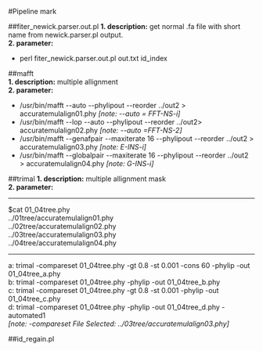 #Pipeline mark

##fiter_newick.parser.out.pl
**1. description:** get normal .fa file with short name from newick.parser.pl output.     
**2. parameter:**                                                        

- perl fiter_newick.parser.out.pl out.txt id_index 
                 
##mafft  
**1. description:**  multiple allignment                                                            
**2. parameter:**           
                               
- /usr/bin/mafft  --auto --phylipout --reorder ../out2 > accuratemulalign01.phy *[note: --auto = FFT-NS-i]*     
- /usr/bin/mafft --lop --auto --phylipout --reorder ../out2> accuratemulalign02.phy *[note: --auto =FFT-NS-2]*
- /usr/bin/mafft  --genafpair  --maxiterate 16 --phylipout --reorder ../out2 > accuratemulalign03.phy *[note: E-INS-i]*
- /usr/bin/mafft  --globalpair --maxiterate 16 --phylipout --reorder ../out2 > accuratemulalign04.phy *[note: G-INS-i]*

##trimal
**1. description:** multiple allignment mask  
**2. parameter:**   

***
$cat 01_04tree.phy  
../01tree/accuratemulalign01.phy   
../02tree/accuratemulalign02.phy  
../03tree/accuratemulalign03.phy  
../04tree/accuratemulalign04.phy  
***
a: trimal -compareset 01_04tree.phy -gt 0.8 -st 0.001 -cons 60 -phylip -out 01_04tree_a.phy                         
b: trimal -compareset 01_04tree.phy -phylip -out 01_04tree_b.phy                       
c: trimal -compareset 01_04tree.phy -gt 0.8 -st 0.001  -phylip -out 01_04tree_c.phy            
d: trimal -compareset 01_04tree.phy  -phylip -out 01_04tree_d.phy -automated1       
*[note: -compareset    File Selected:	../03tree/accuratemulalign03.phy]*

##id_regain.pl

